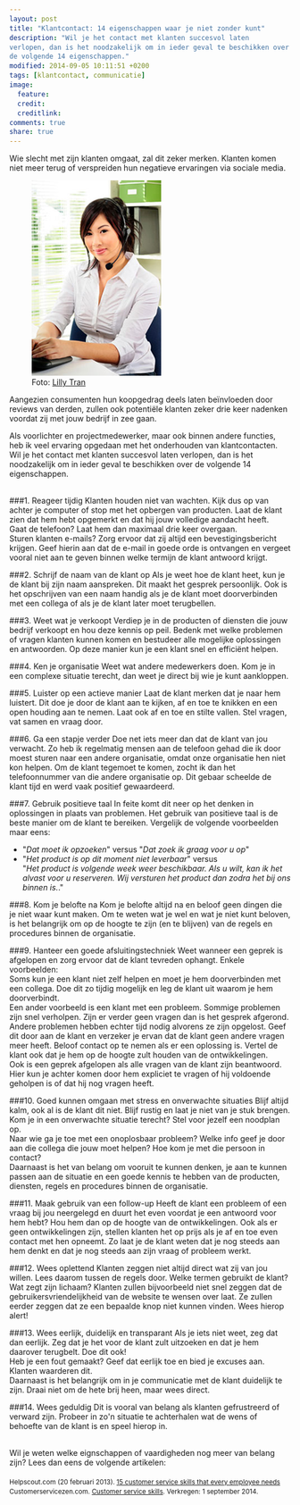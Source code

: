 ```yaml
---
layout: post
title: "Klantcontact: 14 eigenschappen waar je niet zonder kunt"
description: "Wil je het contact met klanten succesvol laten
verlopen, dan is het noodzakelijk om in ieder geval te beschikken over
de volgende 14 eigenschappen."
modified: 2014-09-05 10:11:51 +0200
tags: [klantcontact, communicatie]
image:
  feature: 
  credit: 
  creditlink: 
comments: true
share: true
---
```


Wie slecht met zijn klanten omgaat, zal dit zeker merken.
Klanten komen niet meer terug of verspreiden hun negatieve ervaringen via
sociale media.

<figure class="floatright">
<img src="/images/klantcontact.jpg" alt="Een callcentermedewerkster
met een koptelfoon op haar hoofd">
<figcaption>Foto: <a href="bit.ly/1o5L78W ">Lilly Tran</a>
</figcaption>
</figure>

Aangezien consumenten hun koopgedrag deels laten beïnvloeden door
reviews van derden, zullen ook potentiële klanten zeker drie keer
nadenken voordat zij met jouw bedrijf in zee gaan.

Als voorlichter en projectmedewerker, maar ook binnen andere functies, heb ik veel ervaring opgedaan met het onderhouden van
klantcontacten.<br>
Wil je het contact met klanten succesvol laten
verlopen, dan is het noodzakelijk om in ieder geval te beschikken over
de volgende 14 eigenschappen.
<br><br>

###1. Reageer tijdig
Klanten houden niet van wachten. Kijk dus op van achter je computer of
stop met het opbergen van producten. Laat de klant zien dat hem hebt
opgemerkt en dat hij jouw volledige aandacht heeft.<br>
Gaat de telefoon? Laat hem dan maximaal drie keer overgaan.<br>
Sturen klanten e-mails? Zorg ervoor dat zij altijd een
bevestigingsbericht krijgen. Geef hierin aan dat de e-mail in
goede orde is ontvangen en vergeet vooral niet aan te geven binnen
welke termijn de klant antwoord krijgt.

###2. Schrijf de naam van de klant op
Als je weet hoe de klant heet, kun je de klant bij zijn naam
aanspreken. Dit maakt het gesprek persoonlijk. Ook is het opschrijven
van een naam handig als je de klant moet doorverbinden met een
collega of als je de klant later moet terugbellen.

###3. Weet wat je verkoopt
Verdiep je in de producten of diensten die jouw bedrijf verkoopt en
hou deze kennis op peil. Bedenk met welke problemen of vragen klanten
kunnen komen en bestudeer alle mogelijke oplossingen en antwoorden. Op
deze manier kun je een klant snel en efficiënt helpen. 

###4. Ken je organisatie
Weet wat andere medewerkers doen. Kom je in een complexe situatie
terecht, dan weet je direct bij wie je kunt aankloppen.

###5. Luister op een actieve manier
Laat de klant merken dat je naar hem luistert. Dit doe je door de
klant aan te kijken, af en toe te knikken en een open houding aan te
nemen. Laat ook af en toe en stilte
vallen. Stel vragen, vat samen en vraag door.

###6. Ga een stapje verder
Doe net iets meer dan dat de klant van jou verwacht. Zo heb ik
regelmatig mensen aan de telefoon gehad die ik door moest sturen naar
een andere organisatie, omdat onze organisatie hen niet kon
helpen. Om de klant tegemoet te komen, zocht ik dan het telefoonnummer
van die andere organisatie op. Dit gebaar scheelde de klant tijd en
werd vaak positief gewaardeerd.

###7. Gebruik positieve taal
In feite komt dit neer op het denken in oplossingen in plaats van
problemen. Het gebruik van positieve taal is de beste manier om de
klant te bereiken. Vergelijk de volgende voorbeelden maar eens:
<ul>
<li>"<i>Dat moet ik opzoeken</i>" versus "<i>Dat zoek ik graag voor u op</i>"</li>
<li>"<i>Het product is op dit moment niet leverbaar</i>" versus <br>
"<i>Het product
is volgende week weer beschikbaar. Als u wilt, kan ik het alvast voor
u reserveren. Wij versturen het product dan zodra het bij ons binnen
is.</i>."</li>
</ul>

###8. Kom je belofte na
Kom je belofte altijd na en beloof geen dingen die je niet waar kunt
maken. Om te weten wat je wel en wat je niet kunt beloven, is het
belangrijk om op de hoogte te zijn (en te blijven) van de regels en
procedures binnen de organisatie.

###9. Hanteer een goede afsluitingstechniek
Weet wanneer een geprek is afgelopen en zorg ervoor dat de klant
tevreden ophangt. Enkele voorbeelden:<br>
Soms kun je een klant niet zelf helpen en moet je hem doorverbinden met een collega. Doe dit zo tijdig
mogelijk en leg de klant uit waarom je hem doorverbindt.<br>
Een ander voorbeeld is een klant met een probleem. Sommige problemen
zijn snel verholpen. Zijn er verder geen vragen dan is het gesprek
afgerond. Andere problemen hebben echter tijd nodig alvorens ze zijn
opgelost. Geef dit door aan de klant en verzeker je ervan dat de klant
geen andere vragen meer heeft. Beloof contact op te nemen als er een
oplossing is. Vertel de klant ook dat je hem op de hoogte zult houden van de
ontwikkelingen. <br>
Ook is een geprek afgelopen als alle vragen van de klant zijn
beantwoord. Hier kun je achter komen door hem expliciet te vragen of
hij voldoende geholpen is of dat hij nog vragen heeft.

###10. Goed kunnen omgaan met stress en onverwachte situaties
Blijf altijd kalm, ook al is de klant dit niet. Blijf rustig en laat
je niet van je stuk brengen.<br>
Kom je in een onverwachte situatie terecht? Stel voor jezelf een noodplan
op. <br>
Naar wie ga je toe met een onoplosbaar probleem? Welke info geef je
door aan die collega die jouw moet helpen? Hoe kom je met die persoon
in contact? <br>
Daarnaast is het van belang om vooruit te kunnen denken, je aan te
kunnen passen aan de situatie en een goede kennis te hebben van de
producten, diensten, regels en procedures binnen de organisatie.

###11. Maak gebruik van een follow-up
Heeft de klant een probleem of een vraag bij jou neergelegd en duurt het even
voordat je een antwoord voor hem hebt? Hou hem dan op de hoogte van
de ontwikkelingen. Ook als er geen ontwikkelingen zijn, stellen
klanten het op prijs als je af en toe even contact met hen opneemt. Zo
laat je de klant weten dat je nog steeds aan hem denkt en dat je nog
steeds aan zijn vraag of probleem
werkt.

###12. Wees oplettend
Klanten zeggen niet altijd direct wat zij van jou willen. Lees daarom
tussen de regels door.  Welke termen gebruikt de klant? Wat zegt zijn
lichaam? Klanten zullen bijvoorbeeld niet snel zeggen dat de
gebruikersvriendelijkheid van de website te wensen over laat. Ze
zullen eerder zeggen dat ze een bepaalde knop niet kunnen vinden. Wees
hierop alert!

###13. Wees eerlijk, duidelijk en transparant
Als je iets niet weet, zeg dat dan eerlijk. Zeg dat je het voor de
klant zult uitzoeken en dat je hem daarover terugbelt. Doe
dit ook! <br>
Heb je een fout gemaakt? Geef dat eerlijk toe en bied je excuses aan. Klanten
waarderen dit.<br>
Daarnaast is het belangrijk om in je communicatie met de klant duidelijk
te zijn. Draai niet om de hete brij heen, maar wees direct.

###14. Wees geduldig
Dit is vooral van belang als klanten gefrustreerd of verward
zijn. Probeer in zo'n situatie te achterhalen wat de wens of behoefte
van de klant is en speel hierop in.

<br>
Wil je weten welke eignschappen of vaardigheden nog meer van belang zijn? Lees dan
eens de volgende artikelen:<br>
<br>
<small>Helpscout.com (20 februari 2013). <a
href="http://www.helpscout.net/blog/customer-service-skills/">15
customer service skills that every employee needs</a><br>
Customerservicezen.com. <a
href="http://www.customerservicezen.com/customer-service-skills/">Customer
service skills</a>. Verkregen: 1 september 2014.<br>
</small>
